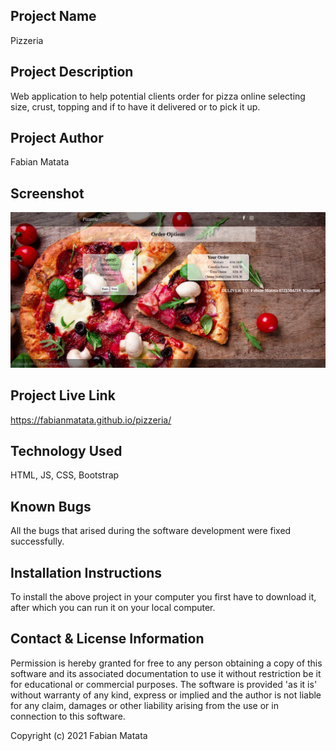 ## Project Name
Pizzeria
## Project Description
Web application to help potential clients order for pizza online selecting size, crust, topping and if to have it delivered or to pick it up.
## Project Author
Fabian Matata
## Screenshot
![](./img/pizzaa.png)
## Project Live Link
https://fabianmatata.github.io/pizzeria/
## Technology Used
HTML, JS, CSS, Bootstrap
## Known Bugs
All the bugs that arised during the software development were fixed successfully.

## Installation Instructions
To install the above project in your computer you first have to download it, after which you can run it on your local computer.
## Contact & License Information 
Permission is hereby granted for free to any person obtaining a copy of this software and its associated documentation to use it without restriction be it for educational or commercial purposes. The software is provided 'as it is' without warranty of any kind, express or implied and the author is not liable for any claim, damages or other liability arising from the use or in connection to this software.

Copyright (c) 2021 Fabian Matata